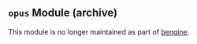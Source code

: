 ## `opus` Module (archive)
This module is no longer maintained as part of [bengine](https://github.com/bcrist/bengine).
